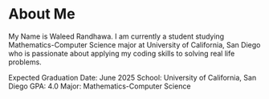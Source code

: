 # About Me

My Name is Waleed Randhawa. I am currently a student studying Mathematics-Computer Science major at University of California, San Diego who is passionate about applying my coding skills to solving real life problems.

Expected Graduation Date: June 2025
School: University of California, San Diego
GPA: 4.0
Major: Mathematics-Computer Science
